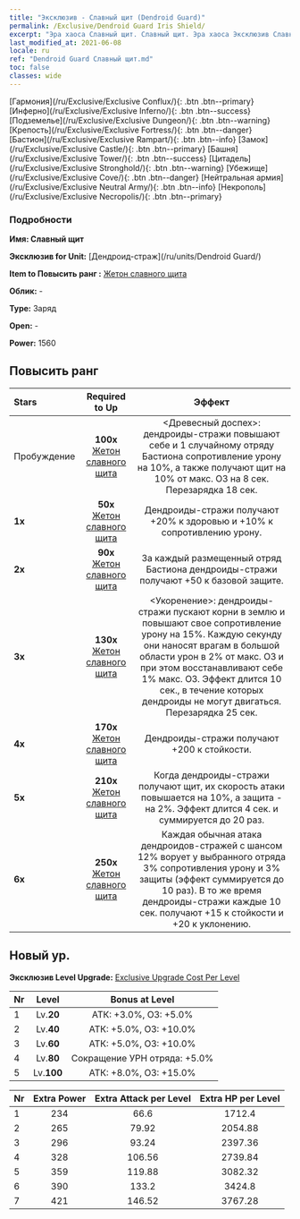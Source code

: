 ```yaml
---
title: "Эксклюзив - Славный щит (Dendroid Guard)"
permalink: /Exclusive/Dendroid Guard Iris Shield/
excerpt: "Эра хаоса Славный щит. Славный щит. Эра хаоса Эксклюзив Славный щит. Дендроид-страж Эксклюзив."
last_modified_at: 2021-06-08
locale: ru
ref: "Dendroid Guard Славный щит.md"
toc: false
classes: wide
---
```

 [Гармония](/ru/Exclusive/Exclusive Conflux/){: .btn .btn--primary} [Инферно](/ru/Exclusive/Exclusive Inferno/){: .btn .btn--success} [Подземелье](/ru/Exclusive/Exclusive Dungeon/){: .btn .btn--warning} [Крепость](/ru/Exclusive/Exclusive Fortress/){: .btn .btn--danger} [Бастион](/ru/Exclusive/Exclusive Rampart/){: .btn .btn--info} [Замок](/ru/Exclusive/Exclusive Castle/){: .btn .btn--primary} [Башня](/ru/Exclusive/Exclusive Tower/){: .btn .btn--success} [Цитадель](/ru/Exclusive/Exclusive Stronghold/){: .btn .btn--warning} [Убежище](/ru/Exclusive/Exclusive Cove/){: .btn .btn--danger} [Нейтральная армия](/ru/Exclusive/Exclusive Neutral Army/){: .btn .btn--info} [Некрополь](/ru/Exclusive/Exclusive Necropolis/){: .btn .btn--primary} 

### Подробности
 **Имя: Славный щит** 

 **Эксклюзив for Unit:** [Дендроид-страж](/ru/units/Dendroid Guard/) 

 **Item to Повысить ранг :** [Жетон славного щита](/ItemsRU/con_913/)

 **Облик:** -

 **Type:** Заряд

 **Open:** -

 **Power:** 1560

## Повысить ранг 

  |     Stars    |  Required to Up | Эффект |
  |:-------------|:---------------:|:---------------:|
  |  Пробуждение  | **100x** [Жетон славного щита](/ItemsRU/con_913/) | <Древесный доспех>: дендроиды-стражи повышают себе и 1 случайному отряду Бастиона сопротивление урону на 10%, а также получают щит на 10% от макс. ОЗ на 8 сек. Перезарядка 18 сек. |
  | **1x** <i class="fas fa-star"/> | **50x** [Жетон славного щита](/ItemsRU/con_913/) | Дендроиды-стражи получают +20% к здоровью и +10% к сопротивлению урону. |
  | **2x** <i class="fas fa-star"/> | **90x** [Жетон славного щита](/ItemsRU/con_913/) | За каждый размещенный отряд Бастиона дендроиды-стражи получают +50 к базовой защите. |
  | **3x** <i class="fas fa-star"/> | **130x** [Жетон славного щита](/ItemsRU/con_913/) | <Укоренение>: дендроиды-стражи пускают корни в землю и повышают свое сопротивление урону на 15%. Каждую секунду они наносят врагам в большой области урон в 2% от макс. ОЗ и при этом восстанавливают себе 1% макс. ОЗ. Эффект длится 10 сек., в течение которых дендроиды не могут двигаться. Перезарядка 25 сек. |
  | **4x** <i class="fas fa-star"/> | **170x** [Жетон славного щита](/ItemsRU/con_913/) | Дендроиды-стражи получают +200 к стойкости. |
  | **5x** <i class="fas fa-star"/> | **210x** [Жетон славного щита](/ItemsRU/con_913/) | Когда дендроиды-стражи получают щит, их скорость атаки повышается на 10%, а защита - на 2%. Эффект длится 4 сек. и суммируется до 20 раз. |
  | **6x** <i class="fas fa-star"/> | **250x** [Жетон славного щита](/ItemsRU/con_913/) | Каждая обычная атака дендроидов-стражей с шансом 12% ворует у выбранного отряда 3% сопротивления урону и 3% защиты (эффект суммируется до 10 раз). В то же время дендроиды-стражи каждые 10 сек. получают +15 к стойкости и +20 к уклонению. |


## Новый ур.
 **Эксклюзив Level Upgrade:** [Exclusive Upgrade Cost Per Level](/Exclusive/ExclusiveUpgradeCostPerLevel/)

  |  Nr  |   Level  | Bonus at Level |
  |:-----|:--------:|:--------------:|
  | 1 | Lv.**20** | АТК: +3.0%, ОЗ: +5.0% |
  | 2 | Lv.**40** | АТК: +5.0%, ОЗ: +10.0% |
  | 3 | Lv.**60** | АТК: +5.0%, ОЗ: +10.0% |
  | 4 | Lv.**80** | Сокращение УРН отряда: +5.0% |
  | 5 | Lv.**100** | АТК: +8.0%, ОЗ: +15.0% |


  |  Nr  |  Extra Power | Extra Attack per Level | Extra HP per Level |
  |:-----|:--------:|:--------:|:--------:|
  | 1 | 234 | 66.6 | 1712.4 |
  | 2 | 265 | 79.92 | 2054.88 |
  | 3 | 296 | 93.24 | 2397.36 |
  | 4 | 328 | 106.56 | 2739.84 |
  | 5 | 359 | 119.88 | 3082.32 |
  | 6 | 390 | 133.2 | 3424.8 |
  | 7 | 421 | 146.52 | 3767.28 |


